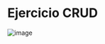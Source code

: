 # Ejercicio CRUD

![image](https://res.cloudinary.com/duzf4vfki/image/upload/v1633031867/CampoEntrenamientoFrontend/Clases/CarroEjercicio_zxkkcw.png)